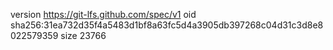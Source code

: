 version https://git-lfs.github.com/spec/v1
oid sha256:31ea732d35f4a5483d1bf8a63fc5d4a3905db397268c04d31c3d8e8022579359
size 23766
